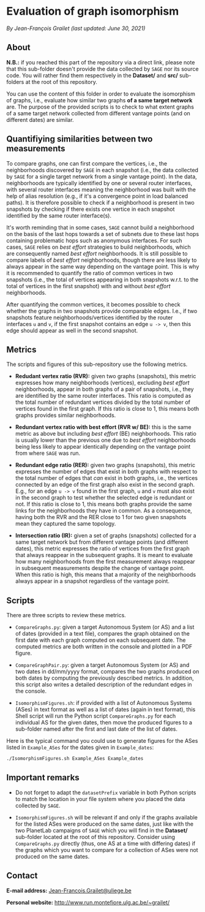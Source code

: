 # Evaluation of graph isomorphism

*By Jean-François Grailet (last updated: June 30, 2021)*

## About

**N.B.:** if you reached this part of the repository via a direct link, please note that this 
sub-folder doesn't provide the data collected by `SAGE` nor its source code. You will rather find 
them respectively in the **Dataset/** and **src/** sub-folders at the root of this repository.

You can use the content of this folder in order to evaluate the isomorphism of graphs, i.e., 
evaluate how similar two graphs **of a same target network** are. The purpose of the provided 
scripts is to check to what extent graphs of a same target network collected from different 
vantage points (and on different dates) are similar.

## Quantifiying similarities between two measurements

To compare graphs, one can first compare the vertices, i.e., the neighborhoods discovered by 
`SAGE` in each snapshot (i.e., the data collected by `SAGE` for a single target network from a 
single vantage point). In the data, neighborhoods are typically identified by one or several 
router interfaces, with several router interfaces meaning the neighborhood was built with the 
help of alias resolution (e.g., if it's a convergence point in load balanced paths). It is 
therefore possible to check if a neighborhood is present in two snapshots by checking if there 
exists one vertice in each snapshot identified by the same router interface(s).

It's worth reminding that in some cases, `SAGE` cannot build a neighborhood on the basis of 
the last hops towards a set of subnets due to these last hops containing problematic hops such as 
anonymous interfaces. For such cases, `SAGE` relies on _best effort_ strategies to build 
neighborhoods, which are consequently named _best effort_ neighborhoods. It is still possible to 
compare labels of _best effort_ neighborhoods, though there are less likely to always appear in 
the same way depending on the vantage point. This is why it is recommended to quantify the 
ratio of common vertices in two snapshots (i.e., the total of vertices appearing in both 
snapshots w.r.t. to the total of vertices in the first snapshot) with and without _best effort_ 
neighborhoods.

After quantifying the common vertices, it becomes possible to check whether the graphs in two 
snapshots provide comparable edges. I.e., if two snapshots feature neighborhoods/vertices 
identified by the router interfaces `u` and `v`, if the first snapshot contains an edge 
`u -> v`, then this edge should appear as well in the second snapshot.

## Metrics

The scripts and figures of this sub-repository use the following metrics.

* **Redudant vertex ratio (RVR):** given two graphs (snapshots), this metric expresses how many 
  neighborhoods (vertices), excluding _best effort_ neighborhoods, appear in both graphs of a 
  pair of snapshots, i.e., they are identified by the same router interfaces. This ratio is 
  computed as the total number of redundant vertices divided by the total number of vertices found 
  in the first graph. If this ratio is close to 1, this means both graphs provides similar 
  neighborhoods.

* **Redundant vertex ratio with best effort (RVR w/ BE):** this is the same metric as above but 
  including _best effort_ (BE) neighborhoods. This ratio is usually lower than the previous one 
  due to _best effort_ neighborhoods being less likely to appear identically depending on the 
  vantage point from where `SAGE` was run.

* **Redundant edge ratio (RER):** given two graphs (snapshots), this metric expresses the number 
  of edges that exist in both graphs with respect to the total number of edges that _can_ exist in 
  both graphs, i.e., the vertices connected by an edge of the first graph also exist in the second 
  graph. E.g., for an edge `u -> v` found in the first graph, `u` and `v` must also exist in the 
  second graph to test whether the selected edge is redundant or not. If this ratio is close to 1, 
  this means both graphs provide the same links for the neighborhoods they have in common. As a 
  consequence, having both the RVR and the RER close to 1 for two given snapshots mean they 
  captured the same topology.

* **Intersection ratio (IR):** given a set of graphs (snapshots) collected for a same target 
  network but from different vantage points (and different dates), this metric expresses the ratio 
  of vertices from the first graph that always reappear in the subsequent graphs. It is meant to 
  evaluate how many neighborhoods from the first measurement always reappear in subsequent 
  measurements despite the change of vantage point. When this ratio is high, this means that 
  a majority of the neighborhoods always appear in a snapshot regardless of the vantage point.

## Scripts

There are three scripts to review these metrics.

* `CompareGraphs.py`: given a target Autonomous System (or AS) and a list of dates (provided in 
  a text file), compares the graph obtained on the first date with each graph computed on each 
  subsequent date. The computed metrics are both written in the console and plotted in a PDF 
  figure.

* `CompareGraphPair.py`: given a target Autonomous System (or AS) and two dates in dd/mm/yyyy 
  format, compares the two graphs produced on both dates by computing the previously described 
  metrics. In addition, this script also writes a detailed description of the redundant edges in 
  the console.

* `IsomorphismFigures.sh`: if provided with a list of Autonomous Systems (ASes) in text format 
  as well as a list of dates (again in text format), this Shell script will run the Python script 
  `CompareGraphs.py` for each individual AS for the given dates, then move the produced figures 
  to a sub-folder named after the first and last date of the list of dates.

Here is the typical command you could use to generate figures for the ASes listed in 
`Example_ASes` for the dates given in `Example_dates`:

```sh
./IsomorphismFigures.sh Example_ASes Example_dates
```

## Important remarks

* Do not forget to adapt the `datasetPrefix` variable in both Python scripts to match the location 
  in your file system where you placed the data collected by `SAGE`.

* `IsomorphismFigures.sh` will be relevant if and only if the graphs available for the listed ASes 
  were produced on the same dates, just like with the two PlanetLab campaigns of `SAGE` which you 
  will find in the **Dataset/** sub-folder located at the root of this repository. Consider using 
  `CompareGraphs.py` directly (thus, one AS at a time with differing dates) if the graphs which 
  you want to compare for a collection of ASes were not produced on the same dates.

## Contact

**E-mail address:** Jean-Francois.Grailet@uliege.be

**Personal website:** http://www.run.montefiore.ulg.ac.be/~grailet/
